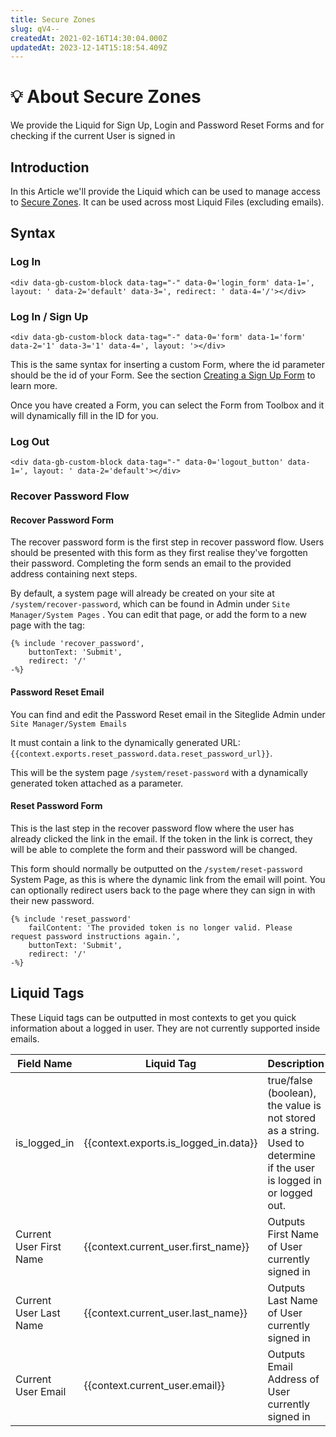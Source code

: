 ```yaml
---
title: Secure Zones
slug: qV4--
createdAt: 2021-02-16T14:30:04.000Z
updatedAt: 2023-12-14T15:18:54.409Z
---
```


# 💡 About Secure Zones

We provide the Liquid for Sign Up, Login and Password Reset Forms and for checking if the current User is signed in

## Introduction

In this Article we'll provide the Liquid which can be used to manage access to [Secure Zones](https://help.siteglide.com/en/article/secure-zones-getting-started-15nnl5f/). It can be used across most Liquid Files (excluding emails).

## Syntax

### Log In

`<div data-gb-custom-block data-tag="-" data-0='login_form' data-1=', layout: ' data-2='default' data-3=', redirect: ' data-4='/'></div>`

### Log In / Sign Up

`<div data-gb-custom-block data-tag="-" data-0='form' data-1='form' data-2='1' data-3='1' data-4=', layout: '></div>`

This is the same syntax for inserting a custom Form, where the id parameter should be the id of your Form. See the section [Creating a Sign Up Form](https://help.siteglide.com/article/138-secure-zones-getting-started#2-adding-a-sign-up-form) to learn more.

Once you have created a Form, you can select the Form from Toolbox and it will dynamically fill in the ID for you.

### Log Out

`<div data-gb-custom-block data-tag="-" data-0='logout_button' data-1=', layout: ' data-2='default'></div>`

### Recover Password Flow

#### Recover Password Form

The recover password form is the first step in recover password flow. Users should be presented with this form as they first realise they've forgotten their password. Completing the form sends an email to the provided address containing next steps.

By default, a system page will already be created on your site at `/system/recover-password`, which can be found in Admin under `Site Manager/System Pages` . You can edit that page, or add the form to a new page with the tag:

```liquid
{% include 'recover_password',
	buttonText: 'Submit',
	redirect: '/'
-%}

```

#### Password Reset Email

You can find and edit the Password Reset email in the Siteglide Admin under `Site Manager/System Emails`

It must contain a link to the dynamically generated URL: `{{context.exports.reset_password.data.reset_password_url}}`.

This will be the system page `/system/reset-password` with a dynamically generated token attached as a parameter.

#### Reset Password Form

This is the last step in the recover password flow where the user has already clicked the link in the email. If the token in the link is correct, they will be able to complete the form and their password will be changed.

This form should normally be outputted on the `/system/reset-password` System Page, as this is where the dynamic link from the email will point. You can optionally redirect users back to the page where they can sign in with their new password.

```liquid
{% include 'reset_password'
	failContent: 'The provided token is no longer valid. Please request password instructions again.',
	buttonText: 'Submit',
	redirect: '/'
-%}
```

## Liquid Tags

These Liquid tags can be outputted in most contexts to get you quick information about a logged in user. They are not currently supported inside emails.

| **Field Name**          | **Liquid Tag**                            | **Description**                                                                                                      |
| ----------------------- | ----------------------------------------- | -------------------------------------------------------------------------------------------------------------------- |
| is\_logged\_in          | \{{context.exports.is\_logged\_in.data\}} | true/false (boolean), the value is not stored as a string. Used to determine if the user is logged in or logged out. |
| Current User First Name | \{{context.current\_user.first\_name\}}   | Outputs First Name of User currently signed in                                                                       |
| Current User Last Name  | \{{context.current\_user.last\_name\}}    | Outputs Last Name of User currently signed in                                                                        |
| Current User Email      | \{{context.current\_user.email\}}         | Outputs Email Address of User currently signed in                                                                    |
